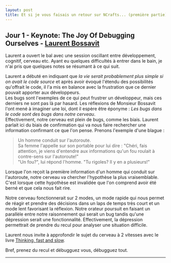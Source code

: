 ```yaml
---
layout: post
title: Et si je vous faisais un retour sur NCrafts... (première partie)
---
```


## Jour 1 - Keynote: The Joy Of Debugging Ourselves - [**Laurent Bossavit**][LaurentBossavit]

Laurent a ouvert le bal avec une session oscillant entre développement, cognitif, cerveau etc. Ayant eu quelques difficultés à entrer dans le bain, je n'ai pris que quelques notes se résumant à ce qui suit.

Laurent a débuté en indiquant que *la vie serait probablement plus simple si on avait le code source* et après avoir évoqué l'étendu des possibilités qu'offrait le code, il l'a mis en balance avec la frustration que ce dernier pouvait apporter aux développeurs.  
Les bugs sont l'exemples de ce qui peut frustrer un développeur, mais ces derniers ne sont pas là par hasard. Les réflexions de Monsieur Bossavit l'ont mené à imaginer une loi, dont il espère être éponyme : *Les bugs dans le code sont des bugs dans notre cerveau*.  
Effectivement, notre cerveau est plein de bugs, comme les biais. Laurent parlait ici du biais de confirmation qui va nous faire rechercher une information confirmant ce que l'on pense. 
Prenons l'exemple d'une blague : 

> Un homme conduit sur l'autoroute.  
> Sa femme l'appelle sur son portable pour lui dire : "Chéri, fais attention, je viens d'entendre aux informations qu'un fou roulait à contre-sens sur l'autoroute!"  
> "Un fou?", lui répond l'homme. "Tu rigoles? Il y en a plusieurs!"  

Lorsque l'on reçoit la première information d'un homme qui conduit sur l'autoroute, notre cerveau va chercher l'hypothèse la plus vraisemblable. C'est lorsque cette hypothèse est invalidée que l'on comprend avoir été berné et que cela nous fait rire.

Notre cerveau fonctionnerait sur 2 modes, un mode rapide qui nous permet de réagir et prendre des décisions dans un laps de temps très court et un mode lent favorisant la réflexion. Notre orateur poursuit en faisant un parallèle entre notre raisonnement qui serait un bug tandis qu'une dépression serait une fonctionnalité. Effectivement, la dépression permettrait de prendre du recul pour analyser une situation difficile.

Laurent nous invite à approfondir le sujet du cerveau à 2 vitesses avec le livre [Thinking, fast and slow][Book_ThinkingFastAndSlow].

Bref, prenez du recul et débugguez vous, débugguez tout.

---

[LaurentBossavit]: https://twitter.com/morendil
[Book_ThinkingFastAndSlow]: http://www.amazon.com/Thinking-Fast-Slow-Daniel-Kahneman/dp/0374533555